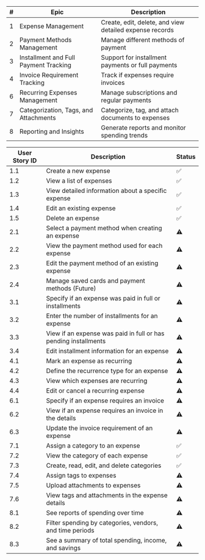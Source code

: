 | # | Epic | Description |
|---|------|-------------|
| 1 | Expense Management | Create, edit, delete, and view detailed expense records |
| 2 | Payment Methods Management | Manage different methods of payment |
| 3 | Installment and Full Payment Tracking | Support for installment payments or full payments |
| 4 | Invoice Requirement Tracking | Track if expenses require invoices |
| 6 | Recurring Expenses Management | Manage subscriptions and regular payments |
| 7 | Categorization, Tags, and Attachments | Categorize, tag, and attach documents to expenses |
| 8 | Reporting and Insights | Generate reports and monitor spending trends |

| User Story ID | Description                                                     | Status |
|---------------|-----------------------------------------------------------------|--------|
| 1.1           | Create a new expense                                            | ✅️     |
| 1.2           | View a list of expenses                                         | ✅️     |
| 1.3           | View detailed information about a specific expense              | ✅️     |
| 1.4           | Edit an existing expense                                        | ✅️     |
| 1.5           | Delete an expense                                               | ✅️     |
| 2.1           | Select a payment method when creating an expense                | ⚠️     |
| 2.2           | View the payment method used for each expense                   | ⚠️     |
| 2.3           | Edit the payment method of an existing expense                  | ⚠️     |
| 2.4           | Manage saved cards and payment methods (Future)                 | ⚠️     |
| 3.1           | Specify if an expense was paid in full or installments          | ⚠️     |
| 3.2           | Enter the number of installments for an expense                 | ⚠️     |
| 3.3           | View if an expense was paid in full or has pending installments | ⚠️     |
| 3.4           | Edit installment information for an expense                     | ⚠️     |
| 4.1           | Mark an expense as recurring                                    | ⚠️     |
| 4.2           | Define the recurrence type for an expense                       | ⚠️     |
| 4.3           | View which expenses are recurring                               | ⚠️     |
| 4.4           | Edit or cancel a recurring expense                              | ⚠️     |
| 6.1           | Specify if an expense requires an invoice                       | ⚠️     |
| 6.2           | View if an expense requires an invoice in the details           | ⚠️     |
| 6.3           | Update the invoice requirement of an expense                    | ⚠️     |
| 7.1           | Assign a category to an expense                                 | ✅️     |
| 7.2           | View the category of each expense                               | ✅️     |
| 7.3           | Create, read, edit, and delete categories                       | ✅️     |
| 7.4           | Assign tags to expenses                                         | ⚠️     |
| 7.5           | Upload attachments to expenses                                  | ⚠️     |
| 7.6           | View tags and attachments in the expense details                | ⚠️     |
| 8.1           | See reports of spending over time                               | ⚠️     |
| 8.2           | Filter spending by categories, vendors, and time periods        | ⚠️     |
| 8.3           | See a summary of total spending, income, and savings            | ⚠️     |

